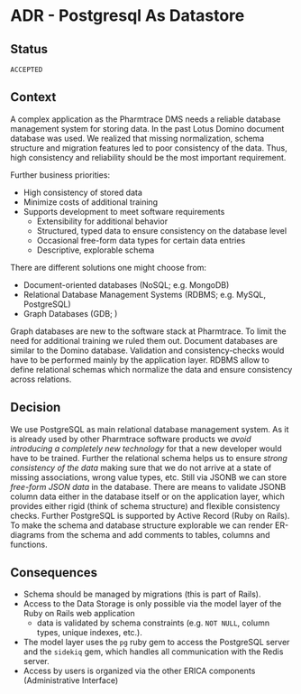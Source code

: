 # ADR - Postgresql As Datastore

## Status

`ACCEPTED`

## Context

A complex application as the Pharmtrace DMS needs a reliable database
management system for storing data. In the past Lotus Domino document
database was used. We realized that missing normalization, schema
structure and migration features led to poor consistency of the data.
Thus, high consistency and reliability should be the most important
requirement.

Further business priorities:

- High consistency of stored data
- Minimize costs of additional training
- Supports development to meet software requirements
    - Extensibility for additional behavior
    - Structured, typed data to ensure consistency on the database level
    - Occasional free-form data types for certain data entries
    - Descriptive, explorable schema

There are different solutions one might choose from:

- Document-oriented databases (NoSQL; e.g. MongoDB)
- Relational Database Management Systems (RDBMS; e.g. MySQL, PostgreSQL)
- Graph Databases (GDB; )

Graph databases are new to the software stack at Pharmtrace. To limit
the need for additional training we ruled them out. Document databases
are similar to the Domino database. Validation and consistency-checks
would have to be performed mainly by the application layer. RDBMS
allow to define relational schemas which normalize the data and ensure
consistency across relations.

## Decision

We use PostgreSQL as main relational database management system. As it
is already used by other Pharmtrace software products we *avoid
introducing a completely new technology* for that a new developer
would have to be trained. Further the relational schema helps us to
ensure *strong consistency of the data* making sure that we do not
arrive at a state of missing associations, wrong value types, etc.
Still via JSONB we can store *free-form JSON data* in the database.
There are means to validate JSONB column data either in the database
itself or on the application layer, which provides either rigid (think
of schema structure) and flexible consistency checks.
Further PostgreSQL is supported by Active Record (Ruby on Rails).
To make the schema and database structure explorable we can render
ER-diagrams from the schema and add comments to tables, columns and
functions.

## Consequences

- Schema should be managed by migrations (this is part of Rails).
- Access to the Data Storage is only possible via the model layer of
  the Ruby on Rails web application
   - data is validated by schema constraints (e.g. `NOT NULL`, column
     types, unique indexes, etc.).
- The model layer uses the `pg` ruby gem to access the PostgreSQL
  server and the `sidekiq` gem, which handles all communication with
  the Redis server.
- Access by users is organized via the other ERICA components
  (Administrative Interface)
